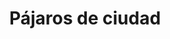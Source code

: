 ---
title: "Pájaros de ciudad"
year: 1981
rating: 1.5
stars: "★½"
rewatched: false
permalink: "pajaros-de-ciudad"
watched_on: 2023-12-08
---